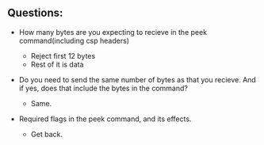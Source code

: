 Questions:
----------

- How many bytes are you expecting to recieve in the peek command(including csp headers)
	- Reject first 12 bytes
	- Rest of it is data

- Do you need to send the same number of bytes as that you recieve. And if yes, does that include the bytes in the command?
	- Same.

- Required flags in the peek command, and its effects.
	- Get back.